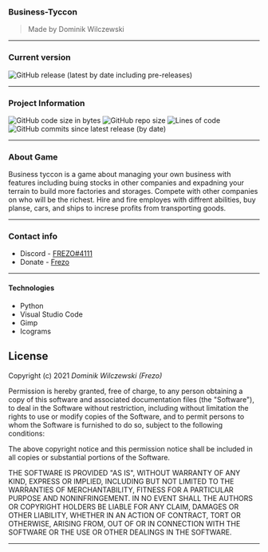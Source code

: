 ### Business-Tyccon

> Made by Dominik Wilczewski

---

### Current version

<img alt="GitHub release (latest by date including pre-releases)" src="https://img.shields.io/github/v/release/Frezo23/Business-Tyccon?include_prereleases&style=for-the-badge">

---

### Project Information

<img alt="GitHub code size in bytes" src="https://img.shields.io/github/languages/code-size/Frezo23/Business-Tyccon?style=for-the-badge"> <img alt="GitHub repo size" src="https://img.shields.io/github/repo-size/Frezo23/Business-Tyccon?style=for-the-badge"> <img alt="Lines of code" src="https://img.shields.io/tokei/lines/github/Frezo23/Business-Tyccon?style=for-the-badge">  <img alt="GitHub commits since latest release (by date)" src="https://img.shields.io/github/commits-since/Frezo23/Business-Tyccon/v0.1?style=for-the-badge">

---
### About Game

Business tyccon is a game about managing your own business with features including buing stocks in other companies and expadning your terrain to build more factories and storages. Compete with other companies on who will be the richest. Hire and fire employes with diffrent abilities, buy planse, cars, and ships to increse profits from transporting goods.

---

### Contact info

- Discord - [FREZO#4111](https://discord.gg/hsMpeuw5qe)
- Donate - [Frezo](https://tipply.pl/u/frezo)

---

#### Technologies

- Python
- Visual Studio Code
- Gimp
- Icograms

## License

Copyright (c) 2021 *Dominik Wilczewski (Frezo)*

Permission is hereby granted, free of charge, to any person obtaining a copy
of this software and associated documentation files (the "Software"), to deal
in the Software without restriction, including without limitation the rights
to use or modify
copies of the Software, and to permit persons to whom the Software is
furnished to do so, subject to the following conditions:

The above copyright notice and this permission notice shall be included in all
copies or substantial portions of the Software.

THE SOFTWARE IS PROVIDED "AS IS", WITHOUT WARRANTY OF ANY KIND, EXPRESS OR
IMPLIED, INCLUDING BUT NOT LIMITED TO THE WARRANTIES OF MERCHANTABILITY,
FITNESS FOR A PARTICULAR PURPOSE AND NONINFRINGEMENT. IN NO EVENT SHALL THE
AUTHORS OR COPYRIGHT HOLDERS BE LIABLE FOR ANY CLAIM, DAMAGES OR OTHER
LIABILITY, WHETHER IN AN ACTION OF CONTRACT, TORT OR OTHERWISE, ARISING FROM,
OUT OF OR IN CONNECTION WITH THE SOFTWARE OR THE USE OR OTHER DEALINGS IN THE
SOFTWARE.

---
